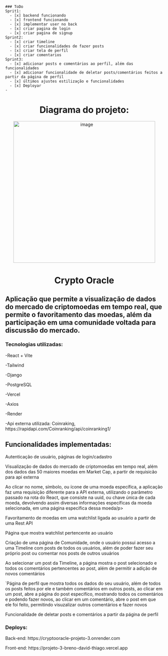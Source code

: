 ```[tasklist]
### ToDo
Sprit1:
  - [x] backend funcionando
  - [x] frontend funcionando
  - [x] implementar user no back
  - [x] criar pagina de login
  - [x] criar pagina de signup
Sprint2:
  - [x] criar timeline
  - [x] criar funcionalidades de fazer posts
  - [x] criar tela de perfil
  - [x] criar comentarios
Sprint3:
  - [x] adicionar posts e comentários ao perfil, além das funcionalidades
  - [x] adicionar funcionalidade de deletar posts/comentários feitos a partir da página de perfil
  - [x] últimos ajustes estilização e funcionalidades
  - [x] Deployar
-
```
<h1 align= "center">Diagrama do projeto:</h1>
<div  align= "center"><img width="452" alt="image" src="https://github.com/insper-tecnologias-web/projeto-3-breno_david_thiago/assets/69681254/290fdd03-bf22-4b28-a4ec-8f90611a21cf"></div>



<h1 align="center"> Crypto Oracle </h1>
<h2>Aplicação que permite a visualização de dados do mercado de criptomoedas em tempo real, que permite o favoritamento das moedas, além da participação em uma comunidade voltada para discussão do mercado.</h2>
<h3>Tecnologias utilizadas:</h3>
<p>-React + Vite</p>
  </p>-Tailwind</p>
 </p> -Django</p>
  </p>-PostgreSQL</p>
  </p>-Vercel</p>
  </p>-Axios</p>
  </p>-Render</p>
   </p>-Api externa utilizada: Coinraking, https://rapidapi.com/Coinranking/api/coinranking1/ </p>
   
<h2>Funcionalidades implementadas:</h2>
  <p>Autenticação de usuário, páginas de login/cadastro</p>                                
  <p>Visualização de dados do mercado de criptomoedas em tempo real, além dos dados das 50 maiores moedas em Market Cap, a partir de requisicão para api externa </p>
  <p>Ao clicar no nome, símbolo, ou ícone de uma moeda específica, a aplicação faz uma requisição diferente para a API externa, utilizando o parâmetro passado na rota do React, que consiste na uuid, ou chave única de cada moeda, devolvendo assim diversas informações específicas da moeda selecionada, em uma página específica dessa moeda/p>
  <p>Favoritamento de moedas em uma watchlist ligada ao usuário a partir de uma Rest API</p>
  <p>Página que mostra watchlist pertencente ao usuário</p>
  <p>Criação de uma página de Comunidade, onde o usuário possui acesso a uma Timeline com posts de todos os usuários, além de poder fazer seu próprio post ou comentar nos posts de outros usuários</p>  
  <p>Ao selecionar um post da Timeline, a página mostra o post selecionado e todos os comentários pertencentes ao post, além de permitir a adição de novos comentários</p>    
  <p>`Página de perfil que mostra todos os dados do seu usuário, além de todos os posts feitos por ele e também comentários em outros posts, ao clicar em um post, abre a página do post especifíco, mostrando todos os comentários e podendo fazer novos, ao clicar em um comentário, abre o post em que ele foi feito, permitindo visuzalizar outros comentários e fazer novos</p>  
  <p>Funcionalidade de deletar posts e comentários a partir da página de perfil</p> 
  

<h3>
  Deploys:
</h3>
<p>Back-end: https://cryptooracle-projeto-3.onrender.com</p>
<p>Front-end: https://projeto-3-breno-david-thiago.vercel.app</p>
